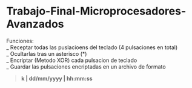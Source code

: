 # Trabajo-Final-Microprocesadores-Avanzados<br/>
Funciones:<br/>
_ Receptar todas las puslacioens del teclado (4 pulsaciones en total)<br/>
_ Ocultarlas tras un asterisco (*)<br/>
_ Encriptar (Metodo XOR) cada pulsacion de teclado<br/>
_ Guardar las pulsaciones encriptadas en un archivo de formato<br/>

> **k  | dd/mm/yyyy | hh:mm:ss<br/>**
